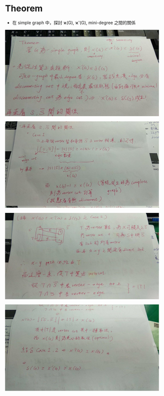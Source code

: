 # Theorem

* 在 simple graph 中，探討 ϰ(G), ϰ'(G), mini-degree 之間的關係

![](./res/ch4/ch4-thm-kappa-1.jpg)

![](./res/ch4/ch4-thm-kappa-2.jpg)

![](./res/ch4/ch4-thm-kappa-3.jpg)

![](./res/ch4/ch4-thm-kappa-4.jpg)